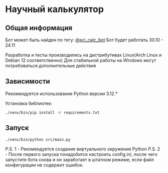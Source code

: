 # Научный калькулятор

## Общая информация

Бот может быть найден по тегу: [@sci_calc_bot](https://t.me/sci_calc_bot)
Бот будет работать 30.10 - 24.11

Разработка и тесты производились на дистрибутивах Linux(Arch Linux и Debian 12 соответственно)
Для стабильной работы на Windows могут потребоваться дополнительные действия

## Зависимости

Рекомендуется использование Python версии 3.12.*

Установка библиотек:

```commandline
./venv/bin/pip install -r requirements.txt
```

## Запуск

```commandline
./venv/bin/python src/main.py
```

P.S. 1 - Рекомендуется создание виртуального окружения Python
P.S. 2 - После первого запуска понадобится настроить config.ini, после чего запустите бота снова и он заработает в штатном режиме, если файл конфигурации не содержит ошибок.

